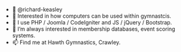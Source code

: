 - 👋 @richard-keasley
- 👀 Interested in how computers can be used within gymnastcis.
- 🌱 I use PHP / Joomla / CodeIgniter and JS / jQuery / Bootstrap.
- 💞️ I’m always interested in membership databases, event scoring systems.
- 📫 Find me at Hawth Gymnastics, Crawley.
